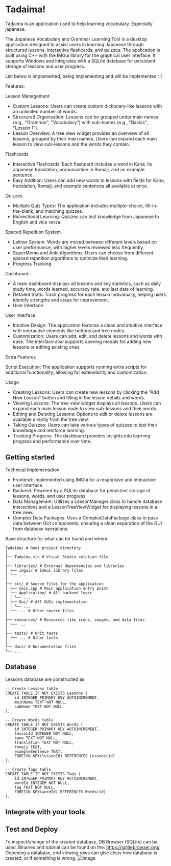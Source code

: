 # Tadaima!

Tadaima is an application used to help learning vocabulary.
Especially japanese.

The Japanese Vocabulary and Grammar Learning Tool is a desktop application designed to assist users in learning Japanese through structured lessons, interactive flashcards, and quizzes. 
The application is built using C++ with the IMGui library for the graphical user interface. It supports Windows and integrates with a SQLite database for persistent storage of lessons and user progress.

List below is implemented, being implementing and will be implemented :-)

Features:

Lesson Management

- Custom Lessons: Users can create custom dictionary-like lessons with an unlimited number of words.
- Structured Organization: Lessons can be grouped under main names (e.g., "Grammar", "Vocabulary") with sub-names (e.g., "Basics", "Lesson 1").
- Lesson Overview: A tree view widget provides an overview of all lessons, grouped by their main names. Users can expand each main lesson to view sub-lessons and the words they contain.

Flashcards

- Interactive Flashcards: Each flashcard includes a word in Kana, its Japanese translation, pronunciation in Romaji, and an example sentence.
- Easy Addition: Users can add new words to lessons with fields for Kana, translation, Romaji, and example sentences all available at once.

Quizzes

- Multiple Quiz Types: The application includes multiple-choice, fill-in-the-blank, and matching quizzes.
- Bidirectional Learning: Quizzes can test knowledge from Japanese to English and vice versa.

Spaced Repetition System

- Leitner System: Words are moved between different levels based on user performance, with higher levels reviewed less frequently.
- SuperMemo and Anki Algorithms: Users can choose from different spaced repetition algorithms to optimize their learning.
- Progress Tracking

Dashboard: 

- A main dashboard displays all lessons and key statistics, such as daily study time, words learned, accuracy rate, and last date of learning.
- Detailed Stats: Track progress for each lesson individually, helping users identify strengths and areas for improvement.
- User Interface

User Interface

- Intuitive Design: The application features a clean and intuitive interface with interactive elements like buttons and tree nodes.
- Customization: Users can add, edit, and delete lessons and words with ease. The interface also supports opening modals for adding new lessons or editing existing ones.

Extra Features

Script Execution: The application supports running extra scripts for additional functionality, allowing for extensibility and customization.

Usage
- Creating Lessons: Users can create new lessons by clicking the "Add New Lesson" button and filling in the lesson details and words.
- Viewing Lessons: The tree view widget displays all lessons. Users can expand each main lesson node to view sub-lessons and their words.
- Editing and Deleting Lessons: Options to edit or delete lessons are available directly from the tree view.
- Taking Quizzes: Users can take various types of quizzes to test their knowledge and reinforce learning.
- Tracking Progress: The dashboard provides insights into learning progress and performance over time.

## Getting started

Technical Implementation
- Frontend: Implemented using IMGui for a responsive and interactive user interface.
- Backend: Powered by a SQLite database for persistent storage of lessons, words, and user progress.
- Data Management: Utilizes a LessonManager class to handle database interactions and a LessonTreeViewWidget for displaying lessons in a tree view.
- Complex Data Packages: Uses a ComplexDataPackage class to pass data between GUI components, ensuring a clean separation of the GUI from database operations.
  
Base structure for what can be found and where:
```
Tadaima/ # Root project directory
│
├── Tadaima.sln # Visual Studio solution file
│
├── libraries/ # External dependencies and libraries
│ ├── imgui/ # ImGui library files
│ └── ...
│
├── src/ # Source files for the application
│ ├── main.cpp # Main application entry point
│ ├── Application/ # All backend logic
│ │ └── ...
│ ├── Gui/ # All GUIs implementation
│ │ └── ...
│ └── ... # Other source files
│
├── resources/ # Resources like icons, images, and data files
│ └── ...
│
├── tests/ # Unit tests
│ └── ... # Other tests
│
└── docs/ # Documentation files
└── ...
```
## Database
Lessons database are constructed as:
```
-- Create Lessons table
CREATE TABLE IF NOT EXISTS Lessons (
    id INTEGER PRIMARY KEY AUTOINCREMENT,
    mainName TEXT NOT NULL,
    subName TEXT NOT NULL
);

-- Create Words table
CREATE TABLE IF NOT EXISTS Words (
    id INTEGER PRIMARY KEY AUTOINCREMENT,
    lessonId INTEGER NOT NULL,
    kana TEXT NOT NULL,
    translation TEXT NOT NULL,
    romaji TEXT,
    exampleSentence TEXT,
    FOREIGN KEY(lessonId) REFERENCES Lessons(id)
);

-- Create Tags table
CREATE TABLE IF NOT EXISTS Tags (
    id INTEGER PRIMARY KEY AUTOINCREMENT,
    wordId INTEGER NOT NULL,
    tag TEXT NOT NULL,
    FOREIGN KEY(wordId) REFERENCES Words(id)
);
```
## Integrate with your tools

## Test and Deploy

To inspect/change of the created database, DB Browser (SQLite) can be used.
Binaries and tutorial can be found on the: https://sqlitebrowser.org/
Oopening a database, end viewing rows can give clous how database is created, or if something is wrong.
![image](https://github.com/MaciejPotas/Tadaima/assets/33178177/8a34b9cb-f1a9-40b0-a117-8ab931afbeff)
